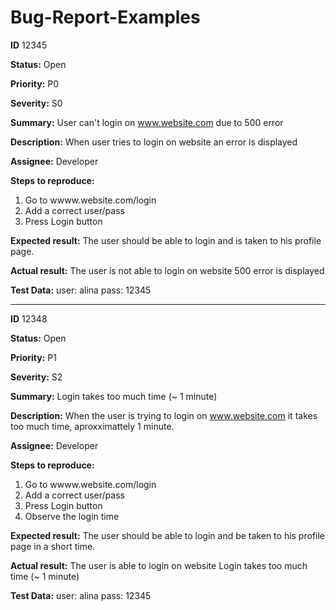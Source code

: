 # Bug-Report-Examples 

**ID** 12345

**Status:** Open

**Priority:** P0

**Severity:** S0

**Summary:**
User can't login on www.website.com due to 500 error

**Description:**
When user tries to login on website an error is displayed

**Assignee:** Developer

**Steps to reproduce:**
1. Go to wwww.website.com/login
2. Add a correct user/pass
3. Press Login button

**Expected result:**
The user should be able to login and is taken to his profile page.

**Actual result:**
 The user is not able to login on website
 500 error is displayed
 
**Test Data:**
user: alina pass: 12345

-------


**ID** 12348

**Status:** Open

**Priority:** P1

**Severity:** S2

**Summary:** Login takes too much time (~ 1 minute)

**Description:**
When the user is trying to login on www.website.com it takes too much time, aproxximattely 1 minute.

**Assignee:** Developer

**Steps to reproduce:**
1. Go to wwww.website.com/login
2. Add a correct user/pass
3. Press Login button
4. Observe the login time

**Expected result:**
The user should be able to login and be taken to his profile page in a short time.

**Actual result:**
 The user is able to login on website
 Login takes too much time (~ 1 minute)
 
**Test Data:**
user: alina pass: 12345








